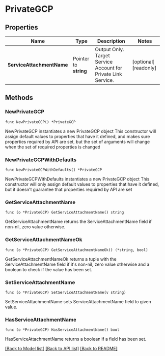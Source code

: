 # PrivateGCP

## Properties

Name | Type | Description | Notes
------------ | ------------- | ------------- | -------------
**ServiceAttachmentName** | Pointer to **string** | Output Only. Target Service Account for Private Link Service. | [optional] [readonly] 

## Methods

### NewPrivateGCP

`func NewPrivateGCP() *PrivateGCP`

NewPrivateGCP instantiates a new PrivateGCP object
This constructor will assign default values to properties that have it defined,
and makes sure properties required by API are set, but the set of arguments
will change when the set of required properties is changed

### NewPrivateGCPWithDefaults

`func NewPrivateGCPWithDefaults() *PrivateGCP`

NewPrivateGCPWithDefaults instantiates a new PrivateGCP object
This constructor will only assign default values to properties that have it defined,
but it doesn't guarantee that properties required by API are set

### GetServiceAttachmentName

`func (o *PrivateGCP) GetServiceAttachmentName() string`

GetServiceAttachmentName returns the ServiceAttachmentName field if non-nil, zero value otherwise.

### GetServiceAttachmentNameOk

`func (o *PrivateGCP) GetServiceAttachmentNameOk() (*string, bool)`

GetServiceAttachmentNameOk returns a tuple with the ServiceAttachmentName field if it's non-nil, zero value otherwise
and a boolean to check if the value has been set.

### SetServiceAttachmentName

`func (o *PrivateGCP) SetServiceAttachmentName(v string)`

SetServiceAttachmentName sets ServiceAttachmentName field to given value.

### HasServiceAttachmentName

`func (o *PrivateGCP) HasServiceAttachmentName() bool`

HasServiceAttachmentName returns a boolean if a field has been set.


[[Back to Model list]](../README.md#documentation-for-models) [[Back to API list]](../README.md#documentation-for-api-endpoints) [[Back to README]](../README.md)


